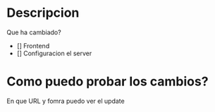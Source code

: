 # Descripcion
Que ha cambiado?

- [] Frontend
- [] Configuracion el server

# Como puedo probar los cambios?
En que URL y fomra puedo ver el update
